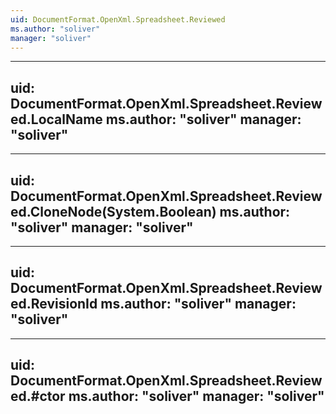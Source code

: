 ```yaml
---
uid: DocumentFormat.OpenXml.Spreadsheet.Reviewed
ms.author: "soliver"
manager: "soliver"
---
```


---
uid: DocumentFormat.OpenXml.Spreadsheet.Reviewed.LocalName
ms.author: "soliver"
manager: "soliver"
---

---
uid: DocumentFormat.OpenXml.Spreadsheet.Reviewed.CloneNode(System.Boolean)
ms.author: "soliver"
manager: "soliver"
---

---
uid: DocumentFormat.OpenXml.Spreadsheet.Reviewed.RevisionId
ms.author: "soliver"
manager: "soliver"
---

---
uid: DocumentFormat.OpenXml.Spreadsheet.Reviewed.#ctor
ms.author: "soliver"
manager: "soliver"
---
